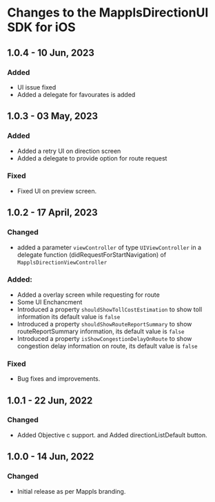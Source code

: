 # Changes to the MapplsDirectionUI SDK for iOS


## 1.0.4 - 10 Jun, 2023
### Added

- UI issue fixed
- Added a delegate for favourates is added


## 1.0.3 - 03 May, 2023
### Added

- Added a retry UI on direction screen 
- Added a delegate to provide option for route request

### Fixed

- Fixed UI on preview screen.


## 1.0.2 - 17 April, 2023

### Changed

- added a parameter `viewController` of type `UIViewController` in a delegate function (didRequestForStartNavigation) of `MapplsDirectionViewController`

### Added:

- Added a overlay screen while requesting for route
- Some UI Enchancment
- Introduced a property `shouldShowTollCostEstimation` to show toll information its default value is `false`
- Introduced a property `shouldShowRouteReportSummary` to show routeReportSummary information, its default value is `false`
- Introduced a property `isShowCongestionDelayOnRoute` to show congestion delay information on route, its default value is `false`

### Fixed
- Bug fixes and improvements.

## 1.0.1 - 22 Jun, 2022

### Changed

- Added Objective c support. and Added directionListDefault button.

## 1.0.0 - 14 Jun, 2022

### Changed

- Initial release as per Mappls branding.
  